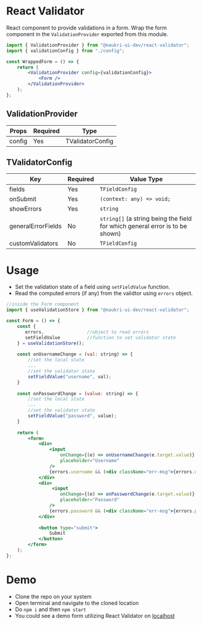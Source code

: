 # React Validator
React component to provide validations in a form.
Wrap the form component in the `ValidationProvider` exported from this module.

```jsx
import { ValidationProvider } from "@naukri-ui-dev/react-validator";
import { validationConfig } from "./config";

const WrappedForm = () => {
    return (
        <ValidationProvider config={validationConfig}>
            <Form />
        </ValidationProvider>
    );
};
```

## ValidationProvider
| Props | Required | Type |
| ------------- | ------------ | ------------ |
| config | Yes | TValidatorConfig

## TValidatorConfig
| Key | Required | Value Type |
| ------------- | ------------ | ------------ |
| fields | Yes | `TFieldConfig`
| onSubmit | Yes | `(context: any) => void;`
| showErrors| Yes | `string`
| generalErrorFields | No | `string[]` (a string being the field for which general error is to be shown)
| customValidators | No | `TFieldConfig`

# Usage
- Set the validation state of a field using `setFieldValue` function. 
- Read the computed errors (if any) from the validtor using `errors` object.

```jsx
//inside the Form component
import { useValidationStore } from "@naukri-ui-dev/react-validator";

const Form = () => {
    const {
       errors,                //object to read errors
       setFieldValue          //function to set validator state
    } = useValidationStore();
    
    const onUsernameChange = (val: string) => {
        //set the local state
        ...
        //set the validator state
        setFieldValue("username", val);
    }
    
    const onPasswordChange = (value: string) => {
        //set the local state
        ...
        //set the validator state
        setFieldValue("password", value);
    }
    
    return (
        <form>
            <div>
                <input
                    onChange={(e) => onUsernameChange(e.target.value)} 
                    placeholder="Username"
                />
                {errors.username && (<div className="err-msg">{errors.username}</div>)}
            </div>
            <div>
                 <input 
                    onChange={(e) => onPasswordChange(e.target.value)} 
                    placeholder="Password"
                />
                {errors.password && (<div className="err-msg">{errors.password}</div>)}
            </div>
           
            <button type="submit"> 
                Submit 
            </button>
        </form>
    );
};
```

# Demo
- Clone the repo on your system
- Open terminal and navigate to the cloned location
- Do `npm i` and then `npm start`
- You could see a demo form utilizing React Validator on [localhost](http://localhost:9000) 
